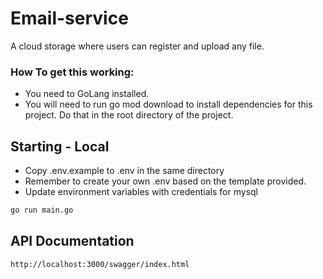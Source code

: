 # Email-service
A cloud storage where users can register and upload any file.

###  How To get this working:
- You need to GoLang installed.
- You will need to run go mod download to install dependencies for this project. Do that in the root directory of the project.

## Starting - Local
- Copy .env.example to .env in the same directory
- Remember to create your own .env based on the template provided.
- Update environment variables with credentials for mysql

```sh
go run main.go
```

## API Documentation
```sh
http://localhost:3000/swagger/index.html
```